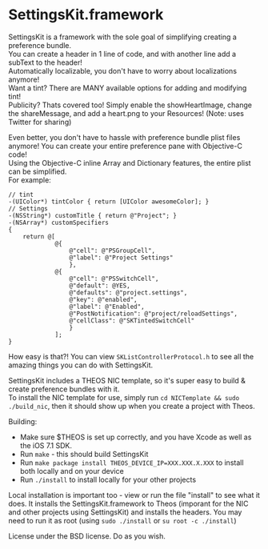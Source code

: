 SettingsKit.framework
==========================
SettingsKit is a framework with the sole goal of simplifying creating a preference bundle.  
You can create a header in 1 line of code, and with another line add a subText to the header!  
Automatically localizable, you don't have to worry about localizations anymore!  
Want a tint? There are MANY available options for adding and modifying tint!  
Publicity? Thats covered too! Simply enable the showHeartImage, change the shareMessage, and add a heart.png to your Resources! (Note: uses Twitter for sharing)   

Even better, you don't have to hassle with preference bundle plist files anymore! You can create your entire preference pane with Objective-C code!  
Using the Objective-C inline Array and Dictionary features, the entire plist can be simplified.  
For example:  

    // tint
    -(UIColor*) tintColor { return [UIColor awesomeColor]; }
    // Settings
    -(NSString*) customTitle { return @"Project"; }
    -(NSArray*) customSpecifiers
    {
        return @[
                 @{
                     @"cell": @"PSGroupCell",
                     @"label": @"Project Settings"
                     },
                 @{
                     @"cell": @"PSSwitchCell",
                     @"default": @YES,
                     @"defaults": @"project.settings",
                     @"key": @"enabled",
                     @"label": @"Enabled",
                     @"PostNotification": @"project/reloadSettings",
                     @"cellClass": @"SKTintedSwitchCell"
                     }
                 ];
    }

How easy is that?! You can view `SKListControllerProtocol.h` to see all the amazing things you can do with SettingsKit.

SettingsKit includes a THEOS NIC template, so it's super easy to build & create preference bundles with it.  
To install the NIC template for use, simply run `cd NICTemplate && sudo ./build_nic`, then it should show up when you create a project with Theos.

Building:
 - Make sure $THEOS is set up correctly, and you have Xcode as well as the iOS 7.1 SDK.
 - Run `make` - this should build SettingsKit
 - Run `make package install THEOS_DEVICE_IP=XXX.XXX.X.XXX` to install both locally and on your device
 - Run `./install` to install locally for your other projects
 
Local installation is important too - view or run the file "install" to see what it does. It installs the SettingsKit.framework to Theos (imporant for the NIC and other projects using SettingsKit) and installs the headers. You may need to run it as root (using `sudo ./install` or `su root -c ./install`)

License under the BSD license. Do as you wish.
